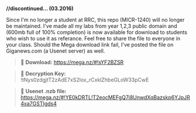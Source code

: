 **//discontinued... (03.2016)**

Since I'm no longer a student at RRC, this repo (MICR-1240) will no longer be maintained. I've made all my labs from year 1,2,3 public domain and (600mb full of 100% completion) is now available for download to students who wish to use it as referance. Feel free to share the file to everyone in your class. Should the Mega download link fail, I've posted the file on Giganews.com (a Usenet server) as well.
>:paperclip: **Download:** https://mega.nz/#!sYF2BZSR

>:key: **Decryption Key:** !tNys0zdgjtT2zAdE7xS2lox_rCxklZhbeGLoW33pCwE

>:page_facing_up: **Usenet .nzb file:** https://mega.nz/#!YE0kDRTL!T2eocMEFgQ7i8UnwdXqBazskp6YJpJR4xa7GSTIgds4
